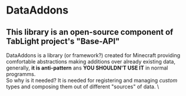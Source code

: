 # DataAddons
<h2>This library is an open-source component of TabLight project's "Base-API"</h2>

DataAddons is a library (or framework?) created for Minecraft providing comfortable abstractions making additions over already existing data, generally, **it is anti-pattern** ans **YOU SHOULDN'T USE IT** in normal programms. \
So why is it needed? It is needed for registering and managing *custom* types and composing them out of different "sources" of data. \
